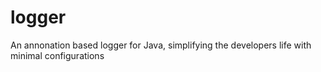# logger
An annonation based logger for Java, simplifying the developers life with minimal configurations

